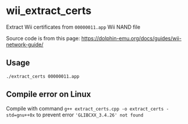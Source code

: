 # wii_extract_certs

Extract Wii certificates from `00000011.app` Wii NAND file

Source code is from this page: https://dolphin-emu.org/docs/guides/wii-network-guide/

## Usage

`./extract_certs 00000011.app`

## Compile error on Linux

Compile with command `g++ extract_certs.cpp -o extract_certs -std=gnu++0x` to prevent error `'GLIBCXX_3.4.26' not found`
